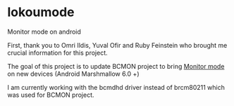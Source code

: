 # lokoumode
Monitor mode on android

First, thank you to Omri Ildis, Yuval Ofir and Ruby Feinstein who brought me crucial information for this project.

The goal of this project is to update BCMON project to bring [Monitor mode](https://en.wikipedia.org/wiki/Monitor_mode) on new devices (Android Marshmallow 6.0 +)


I am currently working with the bcmdhd driver instead of brcm80211 which was used for BCMON project.
